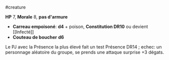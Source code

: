 #creature 

**HP** 7, **Morale** 8, **pas d'armure**
- **Carreau empoisoné**: **d4** + poison, **Constitution DR10** ou devient [[Infecté]]
- **Couteau de boucher** **d6**

Le PJ avec la Présence la plus élevé fait un test Présence DR14 ; echec: un personnage aléatoire du groupe, se prends une attaque surprise +3 dégats.

